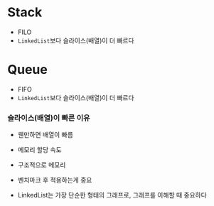 # Stack

- FILO
- `LinkedList`보다 슬라이스(배열)이 더 빠르다

# Queue

- FIFO
- `LinkedList`보다 슬라이스(배열)이 더 빠르다

### 슬라이스(배열)이 빠른 이유
- 웬만하면 배열이 빠름
- 메모리 할당 속도
- 구조적으로 메모리 
- 벤치마크 후 적용하는게 중요

- LinkedList는 가장 단순한 형태의 그래프로, 그래프를 이해할 때 중요하다